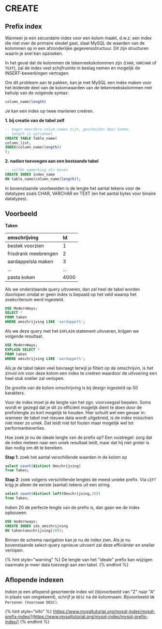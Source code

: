 # CREATE

## Prefix index

Wanneer je een secundaire index voor een kolom maakt, d.w.z. een index die niet over de primaire sleutel gaat, slaat MySQL de waarden van de kolommen op in een afzonderlijke gegevensstructuur. Dit zijn structuren waarin je snel kan opzoeken.

In het geval dat de kolommen de tekenreekskolommen zijn \(`CHAR`, `VARCHAR` of `TEXT`\), zal de index veel schijfruimte in beslag nemen en mogelijk de INSERT-bewerkingen vertragen.

Om dit probleem aan te pakken, kan je met MySQL een index maken voor het leidende deel van de kolomwaarden van de tekenreekskolommen met behulp van de volgende syntax:

```sql
column_name(length)
```

Je kan een index op twee manieren creëren.

**1. bij creatie van de tabel zelf**

```sql
-- mogen meerdere colum_names zijn, gescheiden door komma
-- length is optioneel
CREATE TABLE Table_name(
column_list,
INDEX(column_name(length))
);
```

**2. nadien toevoegen aan een bestaande tabel**

```sql
-- zelfde opmerking als boven
CREATE INDEX index_name
ON table_name(column_name(length));
```

In bovenstaande voorbeelden is de lengte het aantal tekens voor de datatypes zoals CHAR, VARCHAR en TEXT \(en het aantal bytes voor binaire datatypes\).

## Voorbeeld

**Taken**

| omschrijving | Id |
| :--- | :--- |
| bestek voorzien | 1 |
| frisdrank meebrengen | 2 |
| aardappelsla maken | 3 |
| ... | ... |
| pasta koken | 4000 |

Als we onderstaande query uitvoeren, dan zal heel de tabel worden doorlopen omdat er geen index is bepaald op het veld waarop het zoekcriterium werd ingesteld.

```sql
USE ModernWays;
SELECT *
FROM taken
WHERE omschrijving LIKE 'aardappel%';
```

Als we deze query met het `EXPLAIN` statement uitvoeren, krijgen we volgende resultaat.

```sql
USE ModernWays;
EXPLAIN SELECT *
FROM taken
WHERE omschrijving LIKE 'aardappel%';
```

Als je de tabel taken veel bevraagt terwijl je filtert op de omschrijvin, is het zinvol om voor deze kolom een index te creëren waardoor de uitvoering een heel stuk sneller zal verlopen.

De grootte van de kolom omschrijving is bij design ingesteld op 50 karakters.

Voor de index moet je de lengte van het zgn. voorvoegsel bepalen. Soms wordt er gezegd dat je dit zo efficiënt mogelijk dient te doen door de prefixlengte zo kort mogelijk te houden. Hier schuilt wel een gevaar in: wanneer de tabel met nieuwe data wordt uitgebreid, is de index misschien niet meer zo uniek. Dat leidt niet tot fouten maar mogelijk wel tot performantieverlies.

Hoe zoek je nu de ideale lengte van de prefix op? Een vuistregel: zorg dat de index meteen naar een uniek resultaat leidt, maar dat hij niet groter is dan nodig om dit te bereiken.

**Stap 1**: zoek het aantal verschillende waarden in de kolom op

```sql
select count(distinct Omschrijving)
from Taken;
```

**Stap 2**: zoek volgens verschillende lengtes de meest unieke prefix. Via `LEFT` krijg je alleen de eerste \(aantal\) tekens uit een string.

```sql
select count(distinct left(Omschrijving,20))
from Taken;
```

Indien 20 de perfecte lengte van de prefix is, dan gaan we de index opbouwen.

```sql
USE modernways;
CREATE INDEX idx_omschrijving 
ON taken(omschrijving(20));
```

Binnen de schema navigation kan je nu de index zien. Als je nu bovenstaande select-query opnieuw uitvoert zal deze efficiënter en sneller verlopen.

{% hint style="warning" %}
De lengte van het "ideale" prefix kan wijzigen naarmate je meer data toevoegt aan een tabel.
{% endhint %}

## Aflopende indexen

Indien je een aflopend gesorteerde index wil \(bijvoorbeeld van "Z" naar "A" in plaats van omgekeerd\), schrijf je `DESC` na de kolomnaam. Bijvoorbeeld `ON Personen (Voornaam DESC)`.

{% hint style="info" %}
[https://www.mysqltutorial.org/mysql-index/mysql-prefix-index/](https://www.mysqltutorial.org/mysql-index/mysql-prefix-index/)
{% endhint %}

